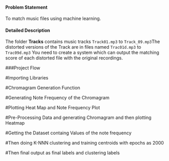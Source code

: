 #### Problem Statement

To match music files using machine learning.

#### Detailed Description

The folder **Tracks** contains music tracks `Track01.mp3` to `Track_09.mp3`The distorted versions of the Track are in files named `Trac01d.mp3` to `Trac09d.mp3` You need to create a system which can output the matching score of each distorted file with the original recordings.

###Project Flow

#Importing Libraries

#Chromagram Generation Function

#Generating Note Frequency of the Chromagram

#Plotting Heat Map and Note Frequency Plot

#Pre-Processing Data and generating Chromagram and then plotting Heatmap

#Getting the Dataset containg Values of the note frequency

#Then doing K-NNN clustering and training centroids with epochs as 2000

#Then final output as final labels and clustering labels

